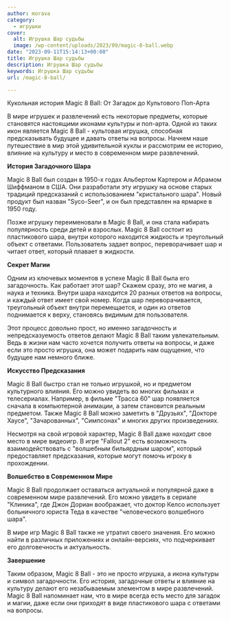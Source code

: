 ```yaml
---
author: morava
category:
  - игрушки
cover:
  alt: Игрушка Шар судьбы
  image: /wp-content/uploads/2023/09/magic-8-ball.webp
date: "2023-09-11T15:14:13+00:00"
title: Игрушка Шар судьбы
description: Игрушка Шар судьбы
keywords: Игрушка Шар судьбы
url: /magic-8-ball/

---
```

Кукольная история Magic 8 Ball: От Загадок до Культового Поп-Арта

В мире игрушек и развлечений есть некоторые предметы, которые становятся настоящими иконами культуры и поп-арта. Одной из таких икон является Magic 8 Ball - культовая игрушка, способная предсказывать будущее и давать ответы на вопросы. Начнем наше путешествие в мир этой удивительной куклы и рассмотрим ее историю, влияние на культуру и место в современном мире развлечений.

**История Загадочного Шара**

Magic 8 Ball был создан в 1950-х годах Альбертом Картером и Абрамом Шиффманом в США. Они разработали эту игрушку на основе старых традиций предсказаний с использованием "кристального шара". Новый продукт был назван "Syco-Seer", и он был представлен на ярмарке в 1950 году.

Позже игрушку переименовали в Magic 8 Ball, и она стала набирать популярность среди детей и взрослых. Magic 8 Ball состоит из пластикового шара, внутри которого находится жидкость и треугольный объект с ответами. Пользователь задает вопрос, переворачивает шар и читает ответ, который плавает в жидкости.

**Секрет Магии**

Одним из ключевых моментов в успехе Magic 8 Ball была его загадочность. Как работает этот шар? Скажем сразу, это не магия, а наука и техника. Внутри шара находится 20 разных ответов на вопросы, и каждый ответ имеет свой номер. Когда шар переворачивается, треугольный объект внутри перемещается, и один из ответов поднимается к верху, становясь видимым для пользователя.

Этот процесс довольно прост, но именно загадочность и непредсказуемость ответов делают Magic 8 Ball таким увлекательным. Ведь в жизни нам часто хочется получить ответы на вопросы, и даже если это просто игрушка, она может подарить нам ощущение, что будущее нам немного ближе.

**Искусство Предсказания**

Magic 8 Ball быстро стал не только игрушкой, но и предметом культурного влияния. Его можно увидеть во многих фильмах и телесериалах. Например, в фильме "Трасса 60" шар появляется сначала в компьютерной анимации, а затем становится реальным предметом. Также Magic 8 Ball можно заметить в "Друзьях", "Докторе Хаусе", "Зачарованных", "Симпсонах" и многих других произведениях.

Несмотря на свой игровой характер, Magic 8 Ball даже находит свое место в мире видеоигр. В игре "Fallout 2" есть возможность взаимодействовать с "волшебным бильярдным шаром", который предоставляет предсказания, которые могут помочь игроку в прохождении.

**Волшебство в Современном Мире**

Magic 8 Ball продолжает оставаться актуальной и популярной даже в современном мире развлечений. Его можно увидеть в сериале "Клиника", где Джон Дориан воображает, что доктор Келсо использует больничного юриста Теда в качестве "человеческого волшебного шара".

В мире игр Magic 8 Ball также не утратил своего значения. Его можно найти в различных приложениях и онлайн-версиях, что подчеркивает его долговечность и актуальность.

**Завершение**

Таким образом, Magic 8 Ball - это не просто игрушка, а икона культуры и символ загадочности. Его история, загадочные ответы и влияние на культуру делают его незабываемым элементом в мире развлечений. Magic 8 Ball напоминает нам, что в мире всегда есть место для загадок и магии, даже если они приходят в виде пластикового шара с ответами на вопросы.
